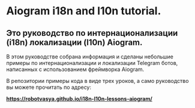 # Aiogram i18n and l10n tutorial.

## Это руководство по интернационализации (i18n) локализации (l10n) Aiogram.

В этом руководстве собрана информация и сделаны небольшие примеры по интернационализации и локализации Telegram ботов, написанных с использованием фреймворка Aiogram.

В репозитории примеры кода в виде трех уроков, а само руководство вы можете прочитать по адресу: 

**https://robotvasya.github.io/i18n-l10n-lessons-aiogram/**
